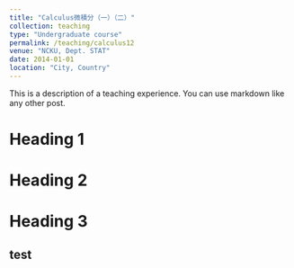 ```yaml
---
title: "Calculus微積分（一）（二）"
collection: teaching
type: "Undergraduate course"
permalink: /teaching/calculus12
venue: "NCKU, Dept. STAT"
date: 2014-01-01
location: "City, Country"
---
```


This is a description of a teaching experience. You can use markdown like any other post.

Heading 1
======

Heading 2
======

Heading 3
======

test
-----